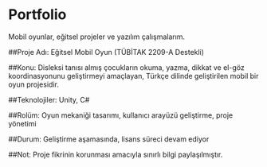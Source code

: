 # Portfolio
Mobil oyunlar, eğitsel projeler ve yazılım çalışmalarım.

##Proje Adı: 
Eğitsel Mobil Oyun (TÜBİTAK 2209-A Destekli)

##Konu: 
Disleksi tanısı almış çocukların okuma, yazma, dikkat ve el-göz koordinasyonunu geliştirmeyi amaçlayan, Türkçe dilinde geliştirilen mobil bir oyun projesidir.

##Teknolojiler: Unity, C#

##Rolüm: 
Oyun mekaniği tasarımı, kullanıcı arayüzü geliştirme, proje yönetimi

##Durum: 
Geliştirme aşamasında, lisans süreci devam ediyor

##Not: 
Proje fikrinin korunması amacıyla sınırlı bilgi paylaşılmıştır.
